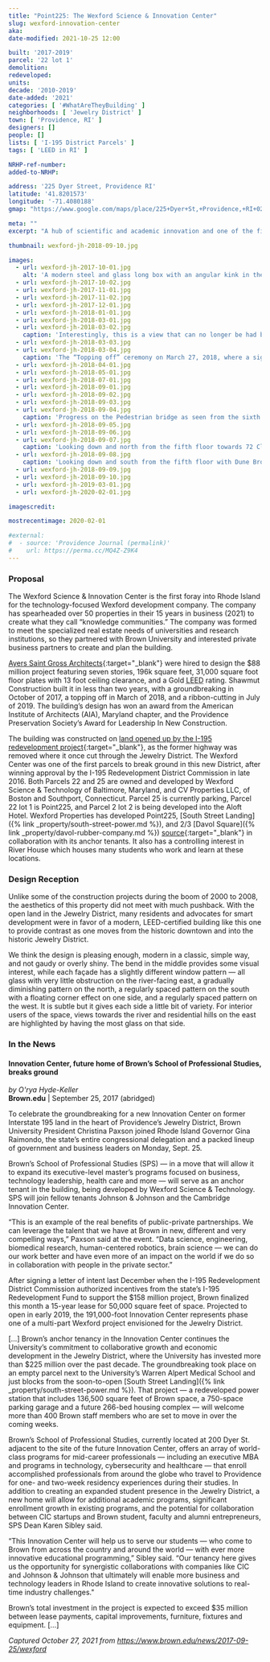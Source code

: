 ```yaml
---
title: "Point225: The Wexford Science & Innovation Center"
slug: wexford-innovation-center
aka:
date-modified: 2021-10-25 12:00

built: '2017-2019'
parcel: '22 lot 1'
demolition:
redeveloped:
units:
decade: '2010-2019'
date-added: '2021'
categories: [ '#WhatAreTheyBuilding' ]
neighborhoods: [ 'Jewelry District' ]
town: [ 'Providence, RI' ]
designers: []
people: []
lists: [ 'I-195 District Parcels' ]
tags: [ 'LEED in RI' ]

NRHP-ref-number:
added-to-NRHP:

address: '225 Dyer Street, Providence RI'
latitude: '41.8201573'
longitude: '-71.4080188'
gmap: "https://www.google.com/maps/place/225+Dyer+St,+Providence,+RI+02903/@41.8201573,-71.4080188,15z/data=!4m13!1m7!3m6!1s0x89e44515bb1f3ad9:0x32a107a554a713c0!2s225+Dyer+St,+Providence,+RI+02903!3b1!8m2!3d41.8201488!4d-71.4084323!3m4!1s0x89e44515bb1f3ad9:0x32a107a554a713c0!8m2!3d41.8201488!4d-71.4084323"

meta: ""
excerpt: "A hub of scientific and academic innovation and one of the first projects to break ground in the newly available I-195 District"

thumbnail: wexford-jh-2018-09-10.jpg

images:
  - url: wexford-jh-2017-10-01.jpg
    alt: 'A modern steel and glass long box with an angular kink in the middle. It is seven stories high with a large coverered entrance and a punctuation for a roof deck on the east-facing façade. The modern building is effecient up to a LEED Gold rating. '
  - url: wexford-jh-2017-10-02.jpg
  - url: wexford-jh-2017-11-01.jpg
  - url: wexford-jh-2017-11-02.jpg
  - url: wexford-jh-2017-12-01.jpg
  - url: wexford-jh-2018-01-01.jpg
  - url: wexford-jh-2018-03-01.jpg
  - url: wexford-jh-2018-03-02.jpg
    caption: 'Interestingly, this is a view that can no longer be had because a new project occupies the greenspace in the foreground'
  - url: wexford-jh-2018-03-03.jpg
  - url: wexford-jh-2018-03-04.jpg
    caption: 'The “Topping off” ceremony on March 27, 2018, where a signed piece of iron went into place to signify that last bit of the top-most structure is in place'
  - url: wexford-jh-2018-04-01.jpg
  - url: wexford-jh-2018-05-01.jpg
  - url: wexford-jh-2018-07-01.jpg
  - url: wexford-jh-2018-09-01.jpg
  - url: wexford-jh-2018-09-02.jpg
  - url: wexford-jh-2018-09-03.jpg
  - url: wexford-jh-2018-09-04.jpg
    caption: 'Progress on the Pedestrian bridge as seen from the sixth floor of the Wexford building'
  - url: wexford-jh-2018-09-05.jpg
  - url: wexford-jh-2018-09-06.jpg
  - url: wexford-jh-2018-09-07.jpg
    caption: 'Looking down and north from the fifth floor towards 72 Clifford Street (left) and Nabsys at 60 Cliffird Street (center right) with foundation construction on the Garrahy Judicial Complex Parking Garage underway'
  - url: wexford-jh-2018-09-08.jpg
    caption: 'Looking down and south from the fifth floor with Dune Brothers right below'
  - url: wexford-jh-2018-09-09.jpg
  - url: wexford-jh-2018-09-10.jpg
  - url: wexford-jh-2019-03-01.jpg
  - url: wexford-jh-2020-02-01.jpg

imagescredit:

mostrecentimage: 2020-02-01

#external:
#  - source: 'Providence Journal (permalink)'
#    url: https://perma.cc/MQ4Z-Z9K4
---
```


### Proposal

The Wexford Science & Innovation Center is the first foray into Rhode Island for the technology-focused Wexford development company. The company has spearheaded over 50 properties in their 15 years in business (2021) to create what they call “knowledge communities.” The company was formed to meet the specialized real estate needs of universities and research institutions, so they partnered with Brown University and interested private business partners to create and plan the building. 

[Ayers Saint Gross Architects](//ayerssaintgross.com/portfolio/providence-innovation-center/){:target="_blank"} were hired to design the $88 million project featuring seven stories, 196k square feet, 31,000 square foot floor plates with 13 foot ceiling clearance, and a Gold <abbr title="Leadership in Energy and Environmental Design (LEED)">LEED</abbr> rating. Shawmut Construction built it in less than two years, with a groundbreaking in October of 2017, a topping off in March of 2018, and a ribbon-cutting in July of 2019. The building’s design has won an award from the American Institute of Architects (<span class="abbr">AIA</span>), Maryland chapter, and the Providence Preservation Society’s Award for Leadership In New Construction. 

The building was constructed on [land opened up by the I-195 redevelopment project](//www.195district.com/about/district-land/){:target="_blank"}, as the former highway was removed where it once cut through the Jewelry District. The Wexford Center was one of the first parcels to break ground in this new District, after winning approval by the I-195 Redevelopment District Commission in late 2016. Both Parcels 22 and 25 are owned and developed by Wexford Science & Technology of Baltimore, Maryland, and CV Properties LLC, of Boston and Southport, Connecticut. Parcel 25 is currently parking, Parcel 22 lot 1 is Point225, and Parcel 2 lot 2 is being developed into the Aloft Hotel. Wexford Properties has developed Point225, [South Street Landing]({% link _property/south-street-power.md %}), and 2/3 [Davol Square]({% link _property/davol-rubber-company.md %}) [source](//wexfordscitech.com/community/providence-innovation-design-district/){:target="_blank"} in collaboration with its anchor tenants. It also has a controlling interest in River House which houses many students who work and learn at these locations. 


### Design Reception

Unlike some of the construction projects during the boom of 2000 to 2008, the aesthetics of this property did not meet with much pushback. With the open land in the Jewelry District, many residents and advocates for smart development were in favor of a modern, <span class="abbr">LEED</span>-certified building like this one to provide contrast as one moves from the historic downtown and into the historic Jewelry District. 

We think the design is pleasing enough, modern in a classic, simple way, and not gaudy or overly shiny. The bend in the middle provides some visual interest, while each façade has a slightly different window pattern — all glass with very little obstruction on the river-facing east, a gradually diminishing pattern on the north, a regularly spaced pattern on the south with a floating corner effect on one side, and a regularly spaced pattern on the west. It is subtle but it gives each side a little bit of variety. For interior users of the space, views towards the river and residential hills on the east are highlighted by having the most glass on that side. 


### In the News

#### Innovation Center, future home of Brown’s School of Professional Studies, breaks ground

_by O'rya Hyde-Keller_  
**Brown.edu** | September 25, 2017 (abridged)

To celebrate the groundbreaking for a new Innovation Center on former Interstate 195 land in the heart of Providence’s Jewelry District, Brown University President Christina Paxson joined Rhode Island Governor Gina Raimondo, the state’s entire congressional delegation and a packed lineup of government and business leaders on Monday, Sept. 25.

Brown’s School of Professional Studies (SPS) — in a move that will allow it to expand its executive-level master’s programs focused on business, technology leadership, health care and more — will serve as an anchor tenant in the building, being developed by Wexford Science & Technology. SPS will join fellow tenants Johnson & Johnson and the Cambridge Innovation Center.

“This is an example of the real benefits of public-private partnerships. We can leverage the talent that we have at Brown in new, different and very compelling ways,” Paxson said at the event. “Data science, engineering, biomedical research, human-centered robotics, brain science — we can do our work better and have even more of an impact on the world if we do so in collaboration with people in the private sector.”

After signing a letter of intent last December when the I-195 Redevelopment District Commission authorized incentives from the state’s I-195 Redevelopment Fund to support the $158 million project, Brown finalized this month a 15-year lease for 50,000 square feet of space. Projected to open in early 2019, the 191,000-foot Innovation Center represents phase one of a multi-part Wexford project envisioned for the Jewelry District.

[…] Brown’s anchor tenancy in the Innovation Center continues the University’s commitment to collaborative growth and economic development in the Jewelry District, where the University has invested more than $225 million over the past decade. The groundbreaking took place on an empty parcel next to the University’s Warren Alpert Medical School and just blocks from the soon-to-open [South Street Landing]({% link _property/south-street-power.md %}). That project — a redeveloped power station that includes 136,500 square feet of Brown space, a 750-space parking garage and a future 266-bed housing complex — will welcome more than 400 Brown staff members who are set to move in over the coming weeks.

Brown’s School of Professional Studies, currently located at 200 Dyer St. adjacent to the site of the future Innovation Center, offers an array of world-class programs for mid-career professionals — including an executive MBA and programs in technology, cybersecurity and healthcare​ — that enroll accomplished professionals from around the globe who travel to Providence for one- and two-week residency experiences during their studies. In addition to creating an expanded student presence in the Jewelry District, a new home will allow for additional academic programs, significant enrollment growth in existing programs, and the potential for collaboration between CIC startups and Brown student, faculty and alumni entrepreneurs, SPS Dean Karen Sibley said.

“This Innovation Center will help us to serve our students — who come to Brown from across the country and around the world — with ever more innovative educational programming,” Sibley said. “Our tenancy here gives us the opportunity for synergistic collaborations with companies like CIC and Johnson & Johnson that ultimately will enable more business and technology leaders in Rhode Island to create innovative solutions to real-time industry challenges."

Brown’s total investment in the project is expected to exceed $35 million between lease payments, capital improvements, furniture, fixtures and equipment. […]

_Captured October 27, 2021 from https://www.brown.edu/news/2017-09-25/wexford_
